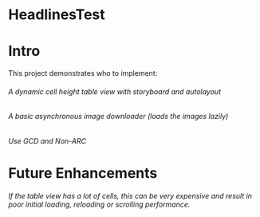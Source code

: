 HeadlinesTest
=============

# Intro
This project demonstrates who to implement:
###### A dynamic cell height table view with storyboard and autolayout
###### A basic asynchronous image downloader (loads the images lazily)
###### Use GCD and Non-ARC

# Future Enhancements
###### If the table view has a lot of cells, this can be very expensive and result in poor initial loading, reloading or scrolling performance.
